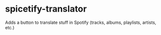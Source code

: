 # spicetify-translator
Adds a button to translate stuff in Spotify (tracks, albums, playlists, artists, etc.)
